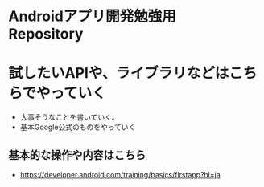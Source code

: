 # Androidアプリ開発勉強用　Repository 
# 試したいAPIや、ライブラリなどはこちらでやっていく

- 大事そうなことを書いていく。 
- 基本Google公式のものをやっていく

## 基本的な操作や内容はこちら
- https://developer.android.com/training/basics/firstapp?hl=ja

